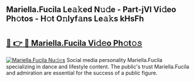 ## Mariella.Fucila Le𝚊𝚔ed N𝚞𝚍e - Part-jVI Vi𝚍eo Ph𝚘tos - H𝚘t O𝚗lyf𝚊ns Le𝚊𝚔s kHsFh

# <h2><a href="http://hf8noi.feru.top/?c=Mariella.Fucila">🔗 👉 🔴 Mariella.Fucila Vi𝚍𝚎o Ph𝚘t𝚘𝚜</a></h2>

[![Mariella.Fucila Nu𝚍𝚎s](https://i.imgur.com/0TWrTi3.gif)](http://hf8noi.feru.top/?c=Mariella.Fucila)
Social media personality Mariella.Fucila specializing in dance and lifestyle content. The public's trust Mariella.Fucila and admiration are essential for the success of a public figure. 
